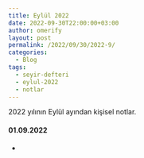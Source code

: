 ```yaml
---
title: Eylül 2022
date: 2022-09-30T22:00:00+03:00
author: omerify
layout: post
permalink: /2022/09/30/2022-9/
categories:
  - Blog
tags:
  - seyir-defteri
  - eylul-2022
  - notlar
---
```


2022 yılının Eylül ayından kişisel notlar.

#### 01.09.2022

  *
